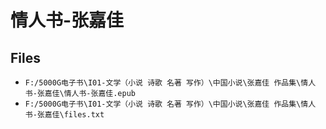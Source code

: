 # 情人书-张嘉佳

## Files

- `F:/5000G电子书\I01-文学（小说 诗歌 名著 写作）\中国小说\张嘉佳 作品集\情人书-张嘉佳\情人书-张嘉佳.epub`
- `F:/5000G电子书\I01-文学（小说 诗歌 名著 写作）\中国小说\张嘉佳 作品集\情人书-张嘉佳\files.txt`
